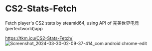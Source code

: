 # CS2-Stats-Fetch
Fetch player's CS2 stats by steamid64, using API of 完美世界电竞(perfectworld)app

https://tkm.icu/CS2-Stats-Fetch/
![Screenshot_2024-03-30-02-09-37-414_com android chrome-edit](https://github.com/M3351AN/CS2-Stats-Fetch/assets/65479796/23c3cda2-3181-4b67-80c6-0b0fd6a86915)
